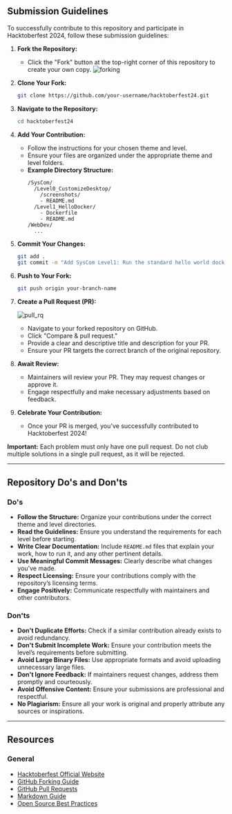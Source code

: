 ## Submission Guidelines

To successfully contribute to this repository and participate in Hacktoberfest 2024, follow these submission guidelines:

1. **Fork the Repository:**
   - Click the "Fork" button at the top-right corner of this repository to create your own copy.
    ![forking](assets/forking.jpeg)

2. **Clone Your Fork:**
   ```bash
   git clone https://github.com/your-username/hacktoberfest24.git
   ```

3. **Navigate to the Repository:**
   ```bash
   cd hacktoberfest24
   ```

4. **Add Your Contribution:**
   - Follow the instructions for your chosen theme and level.
   - Ensure your files are organized under the appropriate theme and level folders.
   - **Example Directory Structure:**
     ```
     /SysCom/
       /Level0_CustomizeDesktop/
         /screenshots/
         - README.md
       /Level1_HelloDocker/
         - Dockerfile
         - README.md
     /WebDev/
       ...
     ```

5. **Commit Your Changes:**
   ```bash
   git add .
   git commit -m "Add SysCom Level1: Run the standard hello world docker"
   ```

6. **Push to Your Fork:**
   ```bash
   git push origin your-branch-name
   ```

7. **Create a Pull Request (PR):**
   
   ![pull_rq](assets/pull_req.png)
   - Navigate to your forked repository on GitHub.
   - Click "Compare & pull request."
   - Provide a clear and descriptive title and description for your PR.
   - Ensure your PR targets the correct branch of the original repository.

8. **Await Review:**
   - Maintainers will review your PR. They may request changes or approve it.
   - Engage respectfully and make necessary adjustments based on feedback.

9. **Celebrate Your Contribution:**
    - Once your PR is merged, you've successfully contributed to Hacktoberfest 2024!

**Important:** Each problem must only have one pull request. Do not club multiple solutions in a single pull request, as it will be rejected.

---

## Repository Do's and Don'ts

### Do's

- **Follow the Structure:** Organize your contributions under the correct theme and level directories.
- **Read the Guidelines:** Ensure you understand the requirements for each level before starting.
- **Write Clear Documentation:** Include `README.md` files that explain your work, how to run it, and any other pertinent details.
- **Use Meaningful Commit Messages:** Clearly describe what changes you've made.
- **Respect Licensing:** Ensure your contributions comply with the repository’s licensing terms.
- **Engage Positively:** Communicate respectfully with maintainers and other contributors.

### Don'ts

- **Don't Duplicate Efforts:** Check if a similar contribution already exists to avoid redundancy.
- **Don't Submit Incomplete Work:** Ensure your contribution meets the level’s requirements before submitting.
- **Avoid Large Binary Files:** Use appropriate formats and avoid uploading unnecessary large files.
- **Don't Ignore Feedback:** If maintainers request changes, address them promptly and courteously.
- **Avoid Offensive Content:** Ensure your submissions are professional and respectful.
- **No Plagiarism:** Ensure all your work is original and properly attribute any sources or inspirations.

---

## Resources

### General

- [Hacktoberfest Official Website](https://hacktoberfest.com/)
- [GitHub Forking Guide](https://docs.github.com/en/get-started/quickstart/fork-a-repo)
- [GitHub Pull Requests](https://docs.github.com/en/pull-requests)
- [Markdown Guide](https://www.markdownguide.org/)
- [Open Source Best Practices](https://opensource.guide/best-practices/)

